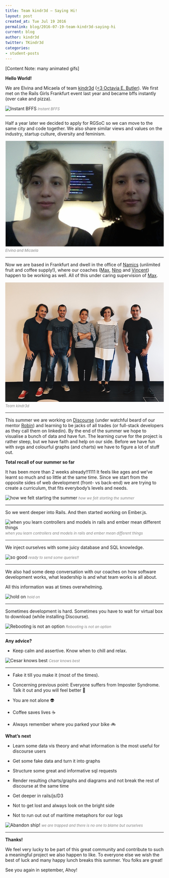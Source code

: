 ```yaml
---
title: Team kindr3d – Saying Hi!
layout: post
created_at: Tue Jul 19 2016
permalink: blog/2016-07-19-team-kindr3d-saying-hi
current: blog
author: kindr3d
twitter: TKindr3d
categories:
- student-posts
---
```

[Content Note: many animated gifs]

**Hello World!**

We are Elvina and Micaela of team [kindr3d](https://github.com/kindr3d) ([<3 Octavia E. Butler](https://en.wikipedia.org/wiki/Kindred_(novel))). We first met on the Rails Girls Frankfurt event last year and became bffs instantly (over cake and pizza).

![Instant BFFS](http://i.giphy.com/XA8LazQ9XQotG.gif)
<font color="grey"><small><i>Instant BFFS</i></small></font>
- - -


Half a year later we decided to apply for RGSoC so we can move to the same city and code together. We also share similar views and values on the industry, startup culture, diversity and feminism.

![Team kindr3d](/img/blog/2016/kindr3d.gif)
<font color="grey"><small><i>Elvina and Micaela</i></small></font>
- - -


Now we are based in Frankfurt and dwell in the office of [Namics](https://www.namics.com) (unlimited fruit and coffee supply!), where our coaches ([Max](https://github.com/mtrense), [Nino](https://github.com/ninoraubaum) and [Vincent](https://github.com/regexident)) happen to be working as well. All of this under caring supervision of [Max](https://github.com/klappradla).

![The team](/img/blog/2016/kindr3d-team.jpg)
<font color="grey"><small><i>Team kindr3d</i></small></font>
- - -


This summer we are working on [Discourse](https://www.discourse.org) (under watchful beard of our mentor [Robin](https://github.com/eviltrout)) and learning to be jacks of all trades (or full-stack developers as they call them on linkedin). By the end of the summer we hope to visualise a bunch of data and have fun. The learning curve for the project is rather steep, but we have faith and help on our side. Before we have fun with svgs and colourful graphs (and charts) we have to figure a lot of stuff out.

**Total recall of our summer so far**

It has been more than 2 weeks already!!1111 It feels like ages and we’ve learnt so much and so little at the same time. Since we start from the opposite sides of web development (front- vs back-end) we are trying to create a curriculum, that fits everybody’s levels and needs.

![how we felt starting the summer](http://i.giphy.com/3oEjHFBQuEteIo33RS.gif)
<font color="grey"><small><i>how we felt starting the summer</i></small></font>
- - -


So we went deeper into Rails. And then started working on Ember.js.

![when you learn controllers and models in rails and ember mean different things](http://i.giphy.com/ju2x7IuyNX3qM.gif)
<font color="grey"><small><i>when you learn controllers and models in rails and ember mean different things</i></small></font>
- - -


We inject ourselves with some juicy database and SQL knowledge.

![so good](http://i.giphy.com/B2Rojmkel8EcE.gif)
<font color="grey"><small><i>ready to send some queries!!</i></small></font>
- - -

We also had some deep conversation with our coaches on how software development works, what leadership is and what team works is all about.

All this information was at times overwhelming.

![hold on](http://i.giphy.com/5lB6qGXQgHbAQ.gif)
<font color="grey"><small><i>hold on</i></small></font>
- - -

Sometimes development is hard. Sometimes you have to wait for virtual box to download (while installing Discourse). 

![Rebooting is not an option](http://i.giphy.com/5uGtnXX2tXCqA.gif)
<font color="grey"><small><i>Rebooting is not an option</i></small></font>
- - -

**Any advice?**

* Keep calm and assertive. Know when to chill and relax.

![Cesar knows best](http://i.giphy.com/xT0BKgBmTrDCbEzW4o.gif)
<font color="grey"><small><i>Cesar knows best</i></small></font>
- - -

* Fake it till you make it (most of the times).

* Concerning previous point: Everyone suffers from Imposter Syndrome. Talk it out and you will feel better 👊

* You are not alone 👽

* Coffee saves lives ☕

* Always remember where you parked your bike 🚲


**What’s next**

* Learn some data vis theory and what information is the most useful for discourse users

* Get some fake data and turn it into graphs

* Structure some great and informative sql requests

* Render resulting charts/graphs and diagrams and not break the rest of discourse at the same time

* Get deeper in rails/js/D3

* Not to get lost and always look on the bright side

* Not to run out out of maritime metaphors for our logs

![Abandon ship!](http://i.giphy.com/xT5LMHkEg6runrYJuo.gif)
<font color="grey"><small><i>we are trapped and there is no one to blame but ourselves</i></small></font>
- - -


**Thanks!**

We feel very lucky to be part of this great community and contribute to such a meaningful project we also happen to like. To everyone else we wish the best of luck and many happy lunch breaks this summer. You folks are great!

See you again in september, Ahoy!
